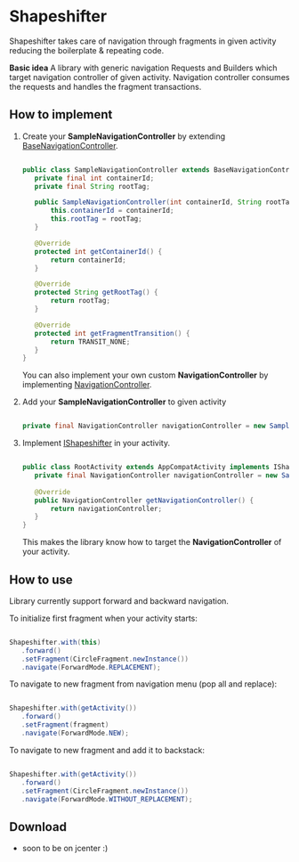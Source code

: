 Shapeshifter
================

Shapeshifter takes care of navigation through fragments in given activity reducing the boilerplate & repeating code.

<b>Basic idea</b>
A library with generic navigation Requests and Builders which target navigation controller of given activity.
Navigation controller consumes the requests and handles the fragment transactions.

How to implement
--------

1. Create your <b>SampleNavigationController</b> by extending [BaseNavigationController](library/src/main/java/eu/milan/core/BaseNavigationController.java).

   ```java
   
   public class SampleNavigationController extends BaseNavigationController {
      private final int containerId;
      private final String rootTag;

      public SampleNavigationController(int containerId, String rootTag) {
          this.containerId = containerId;
          this.rootTag = rootTag;
      }

      @Override
      protected int getContainerId() {
          return containerId;
      }

      @Override
      protected String getRootTag() {
          return rootTag;
      }

      @Override    
      protected int getFragmentTransition() {
          return TRANSIT_NONE;
      }
   }

   ```
   
   You can also implement your own custom <b>NavigationController</b> by implementing [NavigationController](library/src/main/java/eu/milan/core/NavigationController.java).
   
2. Add your <b>SampleNavigationController</b> to given activity

   ```java

   private final NavigationController navigationController = new SampleNavigationController(R.id.frameLayout, "root_activity_root_tag");

   ```
   
3. Implement [IShapeshifter](library/src/main/java/eu/milan/core/IShapeshifter.java) in your activity.

   ```java

   public class RootActivity extends AppCompatActivity implements IShapeshifter {
      private final NavigationController navigationController = new SampleNavigationController(R.id.frameLayout, "root_activity_root_tag");
      
      @Override
      public NavigationController getNavigationController() {
          return navigationController;
      }
   }

   ```
   
   This makes the library know how to target the <b>NavigationController</b> of your activity.
   
How to use
--------

Library currently support forward and backward navigation.

To initialize first fragment when your activity starts:

```java

Shapeshifter.with(this)
   .forward()
   .setFragment(CircleFragment.newInstance())
   .navigate(ForwardMode.REPLACEMENT);

```

To navigate to new fragment from navigation menu (pop all and replace):

```java

Shapeshifter.with(getActivity())
   .forward()
   .setFragment(fragment)
   .navigate(ForwardMode.NEW);

```

To navigate to new fragment and add it to backstack:

```java

Shapeshifter.with(getActivity())
   .forward()
   .setFragment(CircleFragment.newInstance())
   .navigate(ForwardMode.WITHOUT_REPLACEMENT);

```

Download
--------

- soon to be on jcenter :)
